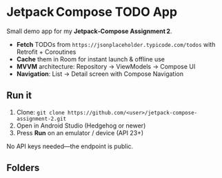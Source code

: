 # Jetpack Compose TODO App

Small demo app for my **Jetpack‑Compose Assignment 2**.

* **Fetch** TODOs from `https://jsonplaceholder.typicode.com/todos` with Retrofit + Coroutines  
* **Cache** them in Room for instant launch & offline use  
* **MVVM** architecture: Repository → ViewModels → Compose UI  
* **Navigation**: List → Detail screen with Compose Navigation

## Run it

1. Clone: `git clone https://github.com/<user>/jetpack-compose-assignment-2.git`
2. Open in Android Studio (Hedgehog or newer)
3. Press **Run** on an emulator / device (API 23+)

No API keys needed—the endpoint is public.

## Folders

